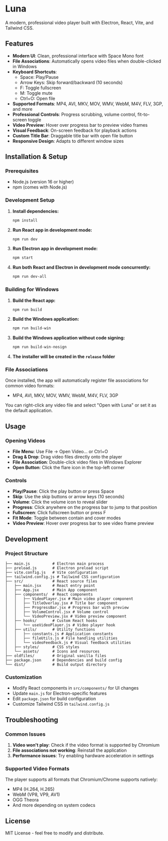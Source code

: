 # Luna

A modern, professional video player built with Electron, React, Vite, and Tailwind CSS.

## Features

- **Modern UI**: Clean, professional interface with Space Mono font
- **File Associations**: Automatically opens video files when double-clicked in Windows
- **Keyboard Shortcuts**: 
  - Space: Play/Pause
  - Arrow Keys: Skip forward/backward (10 seconds)
  - F: Toggle fullscreen
  - M: Toggle mute
  - Ctrl+O: Open file
- **Supported Formats**: MP4, AVI, MKV, MOV, WMV, WebM, M4V, FLV, 3GP, and more
- **Professional Controls**: Progress scrubbing, volume control, fit-to-screen toggle
- **Video Preview**: Hover over progress bar to preview video frames
- **Visual Feedback**: On-screen feedback for playback actions
- **Custom Title Bar**: Draggable title bar with open file button
- **Responsive Design**: Adapts to different window sizes

## Installation & Setup

### Prerequisites
- Node.js (version 16 or higher)
- npm (comes with Node.js)

### Development Setup

1. **Install dependencies:**
   ```bash
   npm install
   ```

2. **Run React app in development mode:**
   ```bash
   npm run dev
   ```

3. **Run Electron app in development mode:**
   ```bash
   npm start
   ```

4. **Run both React and Electron in development mode concurrently:**
   ```bash
   npm run dev-all
   ```

### Building for Windows

1. **Build the React app:**
   ```bash
   npm run build
   ```

2. **Build the Windows application:**
   ```bash
   npm run build-win
   ```

3. **Build the Windows application without code signing:**
   ```bash
   npm run build-win-nosign
   ```

4. **The installer will be created in the `release` folder**

### File Associations

Once installed, the app will automatically register file associations for common video formats:
- MP4, AVI, MKV, MOV, WMV, WebM, M4V, FLV, 3GP

You can right-click any video file and select "Open with Luna" or set it as the default application.

## Usage

### Opening Videos
- **File Menu**: Use File → Open Video... or Ctrl+O
- **Drag & Drop**: Drag video files directly onto the player
- **File Association**: Double-click video files in Windows Explorer
- **Open Button**: Click the flare icon in the top-left corner

### Controls
- **Play/Pause**: Click the play button or press Space
- **Skip**: Use the skip buttons or arrow keys (10 seconds)
- **Volume**: Click the volume icon to reveal slider
- **Progress**: Click anywhere on the progress bar to jump to that position
- **Fullscreen**: Click fullscreen button or press F
- **Fit Mode**: Toggle between contain and cover modes
- **Video Preview**: Hover over progress bar to see video frame preview

## Development

### Project Structure
```
├── main.js          # Electron main process
├── preload.js       # Electron preload script
├── vite.config.js   # Vite configuration
├── tailwind.config.js # Tailwind CSS configuration
├── src/             # React source files
│   ├── main.jsx     # React entry point
│   ├── App.jsx      # Main App component
│   ├── components/  # React components
│   │   ├── VideoPlayer.jsx # Main video player component
│   │   ├── TitleOverlay.jsx # Title bar component
│   │   ├── ProgressBar.jsx # Progress bar with preview
│   │   ├── VolumeControl.jsx # Volume control
│   │   └── VideoPreview.jsx # Video preview component
│   ├── hooks/       # Custom React hooks
│   │   └── useVideoPlayer.js # Video player hook
│   ├── utils/       # Utility functions
│   │   ├── constants.js # Application constants
│   │   ├── fileUtils.js # File handling utilities
│   │   └── videoFeedback.js # Visual feedback utilities
│   ├── styles/      # CSS styles
│   └── assets/      # Icons and resources
├── oldfiles/        # Original vanilla files
├── package.json     # Dependencies and build config
└── dist/            # Build output directory
```

### Customization
- Modify React components in `src/components/` for UI changes
- Update `main.js` for Electron-specific features
- Edit `package.json` for build configuration
- Customize Tailwind CSS in `tailwind.config.js`

## Troubleshooting

### Common Issues
1. **Video won't play**: Check if the video format is supported by Chromium
2. **File associations not working**: Reinstall the application
3. **Performance issues**: Try enabling hardware acceleration in settings

### Supported Video Formats
The player supports all formats that Chromium/Chrome supports natively:
- MP4 (H.264, H.265)
- WebM (VP8, VP9, AV1)
- OGG Theora
- And more depending on system codecs

## License

MIT License - feel free to modify and distribute.